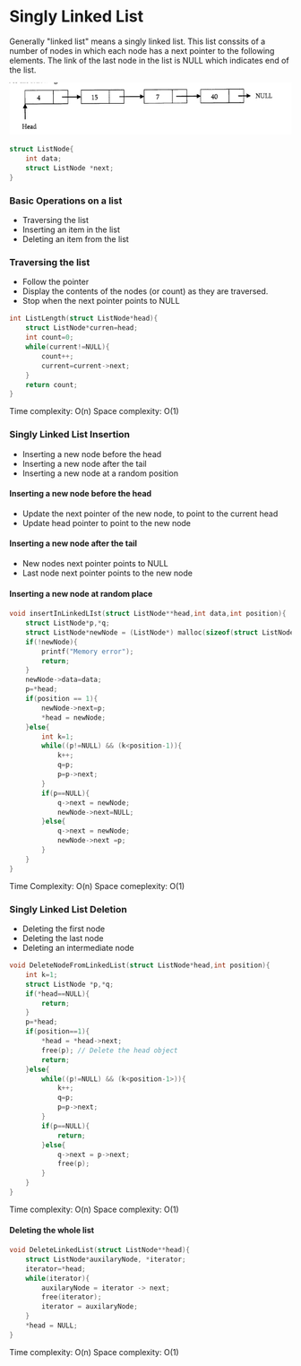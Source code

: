 # Singly Linked List

Generally "linked list" means a singly linked list. This list conssits of a number of nodes in which each node has a next pointer to the following elements. The link of the last node in the list is NULL which indicates end of the list.

![alt text](image.png)

```c
struct ListNode{
    int data;
    struct ListNode *next;
}
```

### Basic Operations on a list 

- Traversing the list
- Inserting an item in the list
- Deleting an item from the list

### Traversing the list

- Follow the pointer
- Display the contents of the nodes (or count) as they are traversed.
- Stop when the next pointer points to NULL

```c
int ListLength(struct ListNode*head){
    struct ListNode*curren=head;
    int count=0;
    while(current!=NULL){
        count++;
        current=current->next;
    }
    return count;
}
```

Time complexity: O(n)
Space complexity: O(1)

### Singly Linked List Insertion

- Inserting a new node before the head
- Inserting a new node after the tail
- Inserting a new node at a random position

#### Inserting a new node before the head

- Update the next pointer of the new node, to point to the current head
- Update head pointer to point to the new node

#### Inserting a new node after the tail

- New nodes next pointer points to NULL
- Last node next pointer points to the new node

#### Inserting a new node at random place

```c
void insertInLinkedLIst(struct ListNode**head,int data,int position){
    struct ListNode*p,*q;
    struct ListNode*newNode = (ListNode*) malloc(sizeof(struct ListNode));
    if(!newNode){
        printf("Memory error");
        return;
    }
    newNode->data=data;
    p=*head;
    if(position == 1){
        newNode->next=p;
        *head = newNode;
    }else{
        int k=1;
        while((p!=NULL) && (k<position-1)){
            k++;
            q=p;
            p=p->next;
        }
        if(p==NULL){
            q->next = newNode;
            newNode->next=NULL;
        }else{
            q->next = newNode;
            newNode->next =p;
        }
    }
}
```

Time Complexity: O(n)
Space comeplexity: O(1)

### Singly Linked List Deletion

- Deleting the first node
- Deleting the last node
- Deleting an intermediate node

```c
void DeleteNodeFromLinkedList(struct ListNode*head,int position){
    int k=1;
    struct ListNode *p,*q;
    if(*head==NULL){
        return;
    }
    p=*head;
    if(position==1){
        *head = *head->next;
        free(p); // Delete the head object
        return;
    }else{
        while((p!=NULL) && (k<position-1>)){
            k++;
            q=p;
            p=p->next;
        }
        if(p==NULL){
            return;
        }else{
            q->next = p->next;
            free(p);
        }
    }
}
```

Time complexity: O(n)
Space complexity: O(1)

#### Deleting the whole list

```c
void DeleteLinkedList(struct ListNode**head){
    struct ListNode*auxilaryNode, *iterator;
    iterator=*head;
    while(iterator){
        auxilaryNode = iterator -> next;
        free(iterator);
        iterator = auxilaryNode;
    }
    *head = NULL;
}
```

Time complexity: O(n)
Space complexity: O(1)